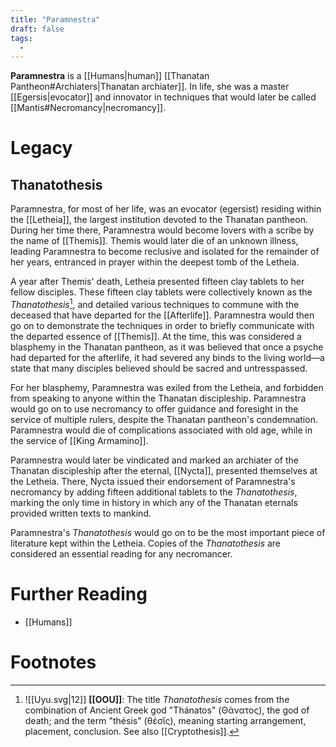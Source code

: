 ```yaml
---
title: "Paramnestra"
draft: false
tags:
  - 
---
```


**Paramnestra** is a [[Humans|human]] [[Thanatan Pantheon#Archiaters|Thanatan archiater]]. In life, she was a master [[Egersis|evocator]] and innovator in techniques that would later be called [[Mantis#Necromancy|necromancy]]. 

# Legacy

## Thanatothesis
Paramnestra, for most of her life, was an evocator (egersist) residing within the [[Letheia]], the largest institution devoted to the Thanatan pantheon. During her time there, Paramnestra would become lovers with a scribe by the name of [[Themis]]. Themis would later die of an unknown illness, leading Paramnestra to become reclusive and isolated for the remainder of her years, entranced in prayer within the deepest tomb of the Letheia.

A year after Themis' death, Letheia presented fifteen clay tablets to her fellow disciples. These fifteen clay tablets were collectively known as the *Thanatothesis*[^thano], and detailed various techniques to commune with the deceased that have departed for the [[Afterlife]]. Paramnestra would then go on to demonstrate the techniques in order to briefly communicate with the departed essence of [[Themis]]. At the time, this was considered a blasphemy in the Thanatan pantheon, as it was believed that once a psyche had departed for the afterlife, it had severed any binds to the living world—a state that many disciples believed should be sacred and untresspassed. 

For her blasphemy, Paramnestra was exiled from the Letheia, and forbidden from speaking to anyone within the Thanatan discipleship. Paramnestra would go on to use necromancy to offer guidance and foresight in the service of multiple rulers, despite the Thanatan pantheon's condemnation. Paramnestra would die of complications associated with old age, while in the service of [[King Armamino]].

Paramnestra would later be vindicated and marked an archiater of the Thanatan discipleship after the eternal, [[Nycta]], presented themselves at the Letheia. There, Nycta issued their endorsement of Paramnestra's necromancy by adding fifteen additional tablets to the *Thanatothesis*, marking the only time in history in which any of the Thanatan eternals provided written texts to mankind.

Paramnestra's *Thanatothesis* would go on to be the most important piece of literature kept within the Letheia. Copies of the *Thanatothesis* are considered an essential reading for any necromancer.

# Further Reading
- [[Humans]]

# Footnotes
[^thano]: ![[Uyu.svg|12]] **[[OOU]]**: The title *Thanatothesis* comes from the combination of Ancient Greek god "Thánatos" (Θάνατος), the god of death; and the term "thésis" (θέσῐς), meaning starting arrangement, placement, conclusion. See also [[Cryptothesis]].
